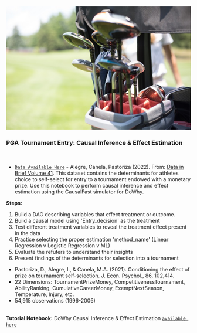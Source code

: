 ![Picture of golf clubs on a golf cart overlooking the fairway](https://raw.githubusercontent.com/TejuOye/CausalFast/main/api/images/golfcart.jpg)
<br>
<h3>PGA Tournament Entry: Causal Inference & Effect Estimation</h3><br>

- [`Data Available Here`](https://raw.githubusercontent.com/TejuOye/CausalFast/main/api/data/pga.csv) - Alegre, Canela, Pastoriza (2022). From: [Data in Brief Volume 41](https://www.sciencedirect.com/science/article/pii/S2352340922001639). This dataset contains the determinants for athletes choice to self-select for entry to a tournament endowed with a monetary prize. Use this notebook to perform causal inference and effect estimation using the CausalFast simulator for DoWhy.<br>

<b>Steps:</b>
1) Build a DAG describing variables that effect treatment or outcome.
2) Build a causal model using 'Entry_decision' as the treatment
3) Test different treatment variables to reveal the treatment effect present in the data
4) Practice selecting the proper estimation 'method_name' (Linear Regression v Logistic Regression v ML)
5) Evaluate the refuters to understand their insights
6) Present findings of the determinants for selection into a tournament
 
- Pastoriza, D., Alegre, I., & Canela, M.A. (2021). Conditioning the effect of prize on tournament self-selection. J. Econ. Psychol., 86, 102,414.
- 22 Dimensions: TournamentPrizeMoney, CompetitivenessTournament, AbilityRanking, CumulativeCareerMoney, ExemptNextSeason, Temperature, Injury, etc.
- 54,915 observations (1996-2006)<br><br>

<b>Tutorial Notebook:</b> DoWhy Causal Inference & Effect Estimation [`available here`](https://github.com/TejuOye/CausalFast/blob/main/api/notebooks/PGA-InferenceAndEstimation.ipynb) </b>
